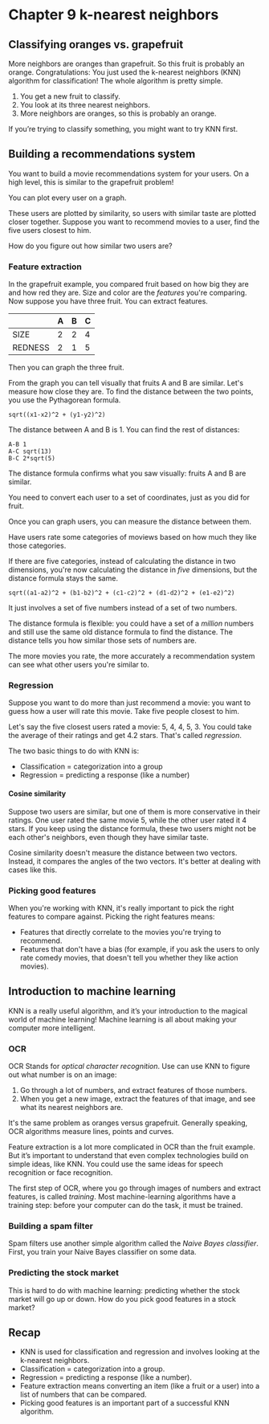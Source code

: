 # Chapter 9 k-nearest neighbors

## Classifying oranges vs. grapefruit

More neighbors are oranges than grapefruit. So this fruit is probably an orange. Congratulations: You just used the k-nearest neighbors (KNN) algorithm for classification! The whole algorithm is pretty simple.

1. You get a new fruit to classify.
2. You look at its three nearest neighbors.
3. More neighbors are oranges, so this is probably an orange.

If you’re trying to classify something, you might want to try KNN first.

## Building a recommendations system

You want to build a movie recommendations system for your users. On a high level, this is similar to the grapefruit problem!

You can plot every user on a graph.

These users are plotted by similarity, so users with similar taste are plotted closer together. Suppose you want to recommend movies to a user, find the five users closest to him.

How do you figure out how similar two users are?

### Feature extraction

In the grapefruit example, you compared fruit based on how big they are and how red they are. Size and color are the *features* you're comparing. Now suppose you have three fruit. You can extract features.

|         | A | B | C |
|---------|---|---|---|
| SIZE    | 2 | 2 | 4 |
| REDNESS | 2 | 1 | 5 |

Then you can graph the three fruit.

From the graph you can tell visually that fruits A and B are similar. Let's measure how close they are. To find the distance between the two points, you use the Pythagorean formula.

    sqrt((x1-x2)^2 + (y1-y2)^2)

The distance between A and B is 1. You can find the rest of distances:

    A-B 1
    A-C sqrt(13)
    B-C 2*sqrt(5)

The distance formula confirms what you saw visually: fruits A and B are similar.

You need to convert each user to a set of coordinates, just as you did for fruit.

Once you can graph users, you can measure the distance between them.

Have users rate some categories of moviews based on how much they like those categories.

If there are five categories, instead of calculating the distance in two dimensions, you're now calculating the distance in *five* dimensions, but the distance formula stays the same.

    sqrt((a1-a2)^2 + (b1-b2)^2 + (c1-c2)^2 + (d1-d2)^2 + (e1-e2)^2)

It just involves a set of five numbers instead of a set of two numbers.

The distance formula is flexible: you could have a set of a *million* numbers and still use the same old distance formula to find the distance. The distance tells you how similar those sets of numbers are.

The more movies you rate, the more accurately a recommendation system can see what other users you're similar to.

### Regression

Suppose you want to do more than just recommend a movie: you want to guess how a user will rate this movie. Take five people closest to him.

Let's say the five closest users rated a movie: 5, 4, 4, 5, 3. You could take the average of their ratings and get 4.2 stars. That's called *regression*.

The two basic things to do with KNN is:

* Classification = categorization into a group
* Regression = predicting a response (like a number)

#### Cosine similarity

Suppose two users are similar, but one of them is more conservative in their ratings. One user rated the same movie 5, while the other user rated it 4 stars. If you keep using the distance formula, these two users might not be each other's neighbors, even though they have similar taste.

Cosine similarity doesn't measure the distance between two vectors. Instead, it compares the angles of the two vectors. It's better at dealing with cases like this.

### Picking good features

When you're working with KNN, it's really important to pick the right features to compare against. Picking the right features means:

* Features that directly correlate to the movies you're trying to recommend.
* Features that don't have a bias (for example, if you ask the users to only rate comedy movies, that doesn't tell you whether they like action movies).

## Introduction to machine learning

KNN is a really useful algorithm, and it’s your introduction to the magical world of machine learning! Machine learning is all about making your computer more intelligent.

### OCR

OCR Stands for *optical character recognition*. Use can use KNN to figure out what number is on an image:

1. Go through a lot of numbers, and extract features of those numbers.
2. When you get a new image, extract the features of that image, and see what its nearest neighbors are.

It's the same problem as oranges versus grapefruit. Generally speaking, OCR algorithms measure lines, points and curves.

Feature extraction is a lot more complicated in OCR than the fruit example. But it’s important to understand that even complex technologies build on simple ideas, like KNN. You could use the same ideas for speech recognition or face recognition.

The first step of OCR, where you go through images of numbers and extract features, is called *training*. Most machine-learning algorithms have a training step: before your computer can do the task, it must be trained.

### Building a spam filter

Spam filters use another simple algorithm called the *Naive Bayes classifier*. First, you train your Naive Bayes classifier on some data.

### Predicting the stock market

This is hard to do with machine learning: predicting whether the stock market will go up or down. How do you pick good features in a stock market?

## Recap

* KNN is used for classification and regression and involves looking at the k-nearest neighbors.
* Classification = categorization into a group.
* Regression = predicting a response (like a number).
* Feature extraction means converting an item (like a fruit or a user) into a list of numbers that can be compared.
* Picking good features is an important part of a successful KNN algorithm.

